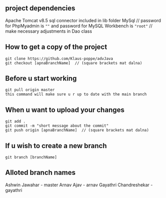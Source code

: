 ## project dependencies
Apache Tomcat v8.5
sql connector included in lib folder
MySql 
// password for PhpMyadmin is `""` and password for MySQL Workbench is `"root"`
// make necessary adjustments in Dao class

## How to get a copy of the project
```
git clone https://github.com/Klaus-poppe/advJava
git checkout [apnaBranchName]  // (square brackets mat dalna)
```

## Before u start working 
```
git pull origin master
this command will make sure u r up to date with the main branch 
```
## When u want to upload your changes
```
git add .
git commit -m "short message about the commit"
git push origin [apnaBranchName]  // (square brackets mat dalna)
```
## If u wish to create a new branch 
```
git branch [branchName]
```

## Alloted branch names
Ashwin Jawahar - master
Arnav Ajav - arnav
Gayathri Chandreshekar - gayathri
